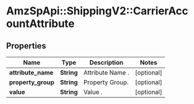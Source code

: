 # AmzSpApi::ShippingV2::CarrierAccountAttribute

## Properties
Name | Type | Description | Notes
------------ | ------------- | ------------- | -------------
**attribute_name** | **String** | Attribute Name . | [optional] 
**property_group** | **String** | Property Group. | [optional] 
**value** | **String** | Value . | [optional] 


